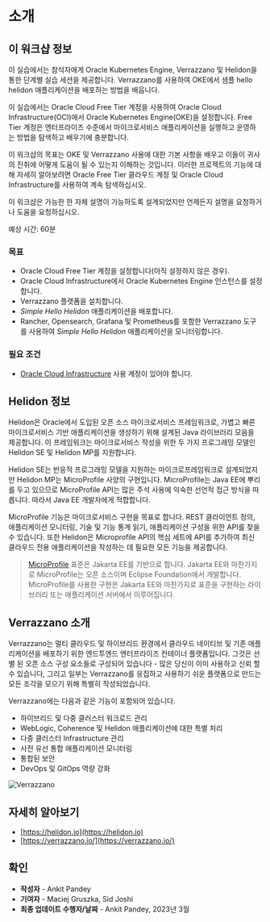 # 소개

## 이 워크샵 정보

이 실습에서는 참석자에게 Oracle Kubernetes Engine, Verrazzano 및 Helidon을 통한 단계별 실습 세션을 제공합니다. Verrazzano를 사용하여 OKE에서 샘플 hello helidon 애플리케이션을 배포하는 방법을 배웁니다.

이 실습에서는 Oracle Cloud Free Tier 계정을 사용하여 Oracle Cloud Infrastructure(OCI)에서 Oracle Kubernetes Engine(OKE)을 설정합니다. Free Tier 계정은 엔터프라이즈 수준에서 마이크로서비스 애플리케이션을 실행하고 운영하는 방법을 탐색하고 배우기에 충분합니다.

이 워크샵의 목표는 OKE 및 Verrazzano 사용에 대한 기본 사항을 배우고 이들이 귀사의 진취에 어떻게 도움이 될 수 있는지 이해하는 것입니다. 이러한 프로젝트의 기능에 대해 자세히 알아보려면 Oracle Free Tier 클라우드 계정 및 Oracle Cloud Infrastructure를 사용하여 계속 탐색하십시오.

이 워크샵은 가능한 한 자체 설명이 가능하도록 설계되었지만 언제든지 설명을 요청하거나 도움을 요청하십시오.

예상 시간: 60분

### 목표

*   Oracle Cloud Free Tier 계정을 설정합니다(아직 설정하지 않은 경우).
*   Oracle Cloud Infrastructure에서 Oracle Kubernetes Engine 인스턴스를 설정합니다.
*   Verrazzano 플랫폼을 설치합니다.
*   _Simple Hello Helidon_ 애플리케이션을 배포합니다.
*   Rancher, Opensearch, Grafana 및 Prometheus를 포함한 Verrazzano 도구를 사용하여 _Simple Hello Helidon_ 애플리케이션을 모니터링합니다.

### 필요 조건

*   [Oracle Cloud Infrastructure](https://cloud.oracle.com/en_US/cloud-infrastructure) 사용 계정이 있어야 합니다.

## Helidon 정보

Helidon은 Oracle에서 도입된 오픈 소스 마이크로서비스 프레임워크로, 가볍고 빠른 마이크로서비스 기반 애플리케이션을 생성하기 위해 설계된 Java 라이브러리 모음을 제공합니다. 이 프레임워크는 마이크로서비스 작성을 위한 두 가지 프로그래밍 모델인 Helidon SE 및 Helidon MP를 지원합니다.

Helidon SE는 반응적 프로그래밍 모델을 지원하는 마이크로프레임워크로 설계되었지만 Helidon MP는 MicroProfile 사양의 구현입니다. MicroProfile는 Java EE에 뿌리를 두고 있으므로 MicroProfile API는 많은 주석 사용에 익숙한 선언적 접근 방식을 따릅니다. 따라서 Java EE 개발자에게 적합합니다.

MicroProfile 기능은 마이크로서비스 구현을 목표로 합니다. REST 클라이언트 정의, 애플리케이션 모니터링, 기술 및 기능 통계 읽기, 애플리케이션 구성을 위한 API를 찾을 수 있습니다. 또한 Helidon은 Microprofile API의 핵심 세트에 API를 추가하여 최신 클라우드 전용 애플리케이션을 작성하는 데 필요한 모든 기능을 제공합니다.

> [MicroProfile](https://microprofile.io/) 표준은 Jakarta EE를 기반으로 합니다. Jakarta EE와 마찬가지로 MicroProfile는 오픈 소스이며 Eclipse Foundation에서 개발합니다. MicroProfile를 사용한 구현은 Jakarta EE와 마찬가지로 표준을 구현하는 라이브러리 또는 애플리케이션 서버에서 이루어집니다.

## Verrazzano 소개

Verrazzano는 멀티 클라우드 및 하이브리드 환경에서 클라우드 네이티브 및 기존 애플리케이션을 배포하기 위한 엔드투엔드 엔터프라이즈 컨테이너 플랫폼입니다. 그것은 선별 된 오픈 소스 구성 요소들로 구성되어 있습니다 - 많은 당신이 이미 사용하고 신뢰 할 수 있습니다, 그리고 일부는 Verrazzano를 응집하고 사용하기 쉬운 플랫폼으로 만드는 모든 조각을 모으기 위해 특별히 작성되었습니다.

Verrazzano에는 다음과 같은 기능이 포함되어 있습니다.

*   하이브리드 및 다중 클러스터 워크로드 관리
*   WebLogic, Coherence 및 Helidon 애플리케이션에 대한 특별 처리
*   다중 클러스터 Infrastructure 관리
*   사전 유선 통합 애플리케이션 모니터링
*   통합된 보안
*   DevOps 및 GitOps 역량 강화

![Verrazzano ](images/verrazzano.png)

## 자세히 알아보기

*   [https://helidon.io](https://helidon.io)
*   [https://verrazzano.io/](https://verrazzano.io/)

## 확인

*   **작성자** - Ankit Pandey
*   **기여자** - Maciej Gruszka, Sid Joshi
*   **최종 업데이트 수행자/날짜** - Ankit Pandey, 2023년 3월